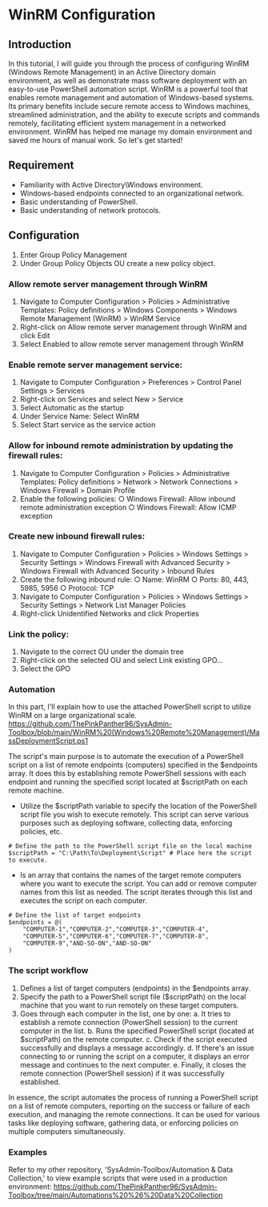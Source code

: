 # WinRM Configuration
## Introduction
In this tutorial, I will guide you through the process of configuring WinRM (Windows Remote Management) in an Active Directory domain environment, as well as demonstrate mass software deployment with an easy-to-use PowerShell automation script. WinRM is a powerful tool that enables remote management and automation of Windows-based systems. Its primary benefits include secure remote access to Windows machines, streamlined administration, and the ability to execute scripts and commands remotely, facilitating efficient system management in a networked environment. WinRM has helped me manage my domain environment and saved me hours of manual work. So let's get started!


## Requirement
- Familiarity with Active Directory\Windows environment.
- Windows-based endpoints connected to an organizational network.
- Basic understanding of PowerShell.
- Basic understanding of network protocols.


## Configuration
1. Enter Group Policy Management
2. Under Group Policy Objects OU create a new policy object.

### Allow remote server management through WinRM
1. Navigate to Computer Configuration > Policies > Administrative Templates: Policy definitions > Windows Components > Windows Remote Management (WinRM) > WinRM Service
2. Right-click on Allow remote server management through WinRM and click Edit	
3. Select Enabled to allow remote server management through WinRM

### Enable remote server management service:
1. Navigate to  Computer Configuration > Preferences > Control Panel Settings > Services
2. Right-click on Services and select New > Service
3. Select Automatic as the startup
4. Under Service Name: Select WinRM 
5. Select Start service as the service action

### Allow for inbound remote administration by updating the firewall rules:
1. Navigate to Computer Configuration > Policies > Administrative Templates: Policy definitions > Network > Network Connections > Windows Firewall > Domain Profile
2. Enable the following policies: 
	  ○ Windows Firewall: Allow inbound remote administration exception	
	  ○ Windows Firewall: Allow ICMP exception

### Create  new inbound firewall rules:
1. Navigate to Computer Configuration > Policies > Windows Settings > Security Settings > Windows Firewall with Advanced Security > Windows Firewall with Advanced Security > Inbound Rules
2. Create the following inbound rule:
	  ○ Name: WinRM
	  ○ Ports: 80, 443, 5985, 5956
		○ Protocol: TCP
3. Navigate to Computer Configuration > Policies > Windows Settings > Security Settings > Network List Manager Policies
4. Right-click Unidentified Networks and click Properties

### Link the policy:
1. Navigate to the correct OU under the domain tree
2. Right-click on the selected OU and select Link existing GPO…
3. Select the GPO 

### Automation
In this part, I'll explain how to use the attached PowerShell script to utilize WinRM on a large organizational scale.
https://github.com/ThePinkPanther96/SysAdmin-Toolbox/blob/main/WinRM%20(Windows%20Remote%20Management)/MassDeploymentScript.ps1

The script's main purpose is to automate the execution of a PowerShell script on a list of remote endpoints (computers) specified in the $endpoints array. It does this by establishing remote PowerShell sessions with each endpoint and running the specified script located at $scriptPath on each remote machine.

- Utilize the $scriptPath variable to specify the location of the PowerShell script file you wish to execute remotely. This script can serve various purposes such as deploying software, collecting data, enforcing policies, etc.
  
```nh
# Define the path to the PowerShell script file on the local machine
$scriptPath = "C:\Path\To\Deployment\Script" # Place here the script to execute.
```

- Is an array that contains the names of the target remote computers where you want to execute the script. You can add or remove computer names from this list as needed. The script iterates through this list and executes the script on each computer.

```nh
# Define the list of target endpoints
$endpoints = @(
    "COMPUTER-1","COMPUTER-2","COMPUTER-3","COMPUTER-4",
    "COMPUTER-5","COMPUTER-6","COMPUTER-7","COMPUTER-8",
    "COMPUTER-9","AND-SO-ON","AND-SO-ON"
)
```

### The script workflow
1. Defines a list of target computers (endpoints) in the $endpoints array.
2. Specify the path to a PowerShell script file ($scriptPath) on the local machine that you want to run remotely on these target computers.
3. Goes through each computer in the list, one by one:
   a. It tries to establish a remote connection (PowerShell session) to the current computer in the list.
   b. Runs the specified PowerShell script (located at $scriptPath) on the remote computer.
   c. Check if the script executed successfully and displays a message accordingly.
   d. If there's an issue connecting to or running the script on a computer, it displays an error message and continues to the next computer.
   e. Finally, it closes the remote connection (PowerShell session) if it was successfully established.

In essence, the script automates the process of running a PowerShell script on a list of remote computers, reporting on the success or failure of each execution, and managing the remote connections. It can be used for various tasks like deploying software, gathering data, or enforcing policies on multiple computers simultaneously.

### Examples 
Refer to my other repository, 'SysAdmin-Toolbox/Automation & Data Collection,' to view example scripts that were used in a production environment:
https://github.com/ThePinkPanther96/SysAdmin-Toolbox/tree/main/Automations%20%26%20Data%20Collection

